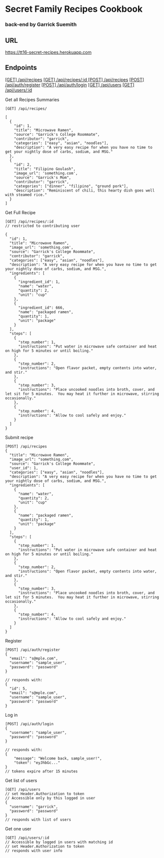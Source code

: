 # Secret Family Recipes Cookbook
### back-end by Garrick Suemith

## URL
https://tt16-secret-recipes.herokuapp.com

## Endpoints

[[GET] /api/recipes](#one)
[[GET] /api/recipes/:id ](#two)
[[POST] /api/recipes](#seven)
[[POST] /api/auth/register](#three)
[[POST] /api/auth/login](#four)
[[GET] /api/users](#five)
[[GET] /api/users/:id](#six)

<a name="one">Get all Recipes Summaries</a>
```
[GET] /api/recipes/
```
```
[
  {
    "id": 1,
    "title": "Microwave Ramen",
    "source": "Garrick's College Roommate",
    "contributor": "garrick",
    "categories": ["easy", "asian", "noodles"],
    "description": "A very easy recipe for when you have no time to get your nightly dose of carbs, sodium, and MSG."
  }, 
  {
    "id": 2,
    "title": "Filipino Goulash",
    "image_url": 'something.com',
    "source": "Garrick's Mom",
    "contributor": "garrick",
    "categories": ["dinner", "filipino", "ground pork"],
    "description": "Reminiscent of chili, this hearty dish goes well with steamed rice."
  }
]
```
<a name="two">Get Full Recipe</a>
```
[GET] /api/recipes/:id 
// restricted to contributing user
```
```
{
  "id": 1,
  "title": "Microwave Ramen",
  "image_url": 'something.com',
  "source": "Garrick's College Roommate",
  "contributor": "garrick",
  "categories": ["easy", "asian", "noodles"],
  "description": "A very easy recipe for when you have no time to get your nightly dose of carbs, sodium, and MSG.",
  "ingredients": [
    {
      "ingredient_id": 1,
      "name": "water",
      "quantity": 2,
      "unit": "cup"
    },
    {
      "ingredient_id": 666,
      "name": "packaged ramen",
      "quantity": 1,
      "unit": "package"
    }
  ],
  "steps": [
    {
      "step_number": 1,
      "instructions": "Put water in microwave safe container and heat on high for 5 minutes or until boiling."
    },
    {
      "step_number": 2,
      "instructions": "Open flavor packet, empty contents into water, and stir."  
    },
    {
      "step_number": 3,
      "instructions": "Place uncooked noodles into broth, cover, and let sit for 5 minutes.  You may heat it further in microwave, stirring occasionally."
    },
    {
      "step_number": 4,
      "instructions": "Allow to cool safely and enjoy."
    }
  ]
}
```

<a name="seven">Submit recipe</a>
```
[POST] /api/recipes
{
  "title": "Microwave Ramen",
  "image_url": "something.com",
  "source": "Garrick's College Roommate",
  "user_id": 1,
  "categories": ["easy", "asian", "noodles"],
  "description": "A very easy recipe for when you have no time to get your nightly dose of carbs, sodium, and MSG.",
  "ingredients": [
    {
      "name": "water",
      "quantity": 2,
      "unit": "cup"
    },
    {
      "name": "packaged ramen",
      "quantity": 1,
      "unit": "package"
    }
  ],
  "steps": [
    {
      "step_number": 1,
      "instructions": "Put water in microwave safe container and heat on high for 5 minutes or until boiling."
    },
    {
      "step_number": 2,
      "instructions": "Open flavor packet, empty contents into water, and stir."  
    },
    {
      "step_number": 3,
      "instructions": "Place uncooked noodles into broth, cover, and let sit for 5 minutes.  You may heat it further in microwave, stirring occasionally."
    },
    {
      "step_number": 4,
      "instructions": "Allow to cool safely and enjoy."
    }
  ]
}
```

<a name="three">Register</a>
```
[POST] /api/auth/register
{
  "email": "s@mple.com",
  "username": "sample_user",
  "password": "password"
}

// responds with:
{ 
  "id": 5,
  "email": "s@mple.com",
  "username": "sample_user",
  "password": "password"
}
```



<a name="four">Log in</a>
```
[POST] /api/auth/login
{
  "username": "sample_user",
  "password": "password"
}

// responds with:
{
    "message": "Welcome back, sample_user!",
    "token": "eyJhbGc..."
}
// tokens expire after 15 minutes
```



<a name="five">Get list of users</a>
```
[GET] /api/users
// set Header.Authorization to token
// Accessible only by this logged in user
{
  "username": "garrick",
  "password": "password"
}
// responds with list of users
```



<a name="six">Get one user</a>
```
[GET] /api/users/:id
// Accessible by logged in users with matching id
// set Header.Authorization to token
// responds with user info
```
